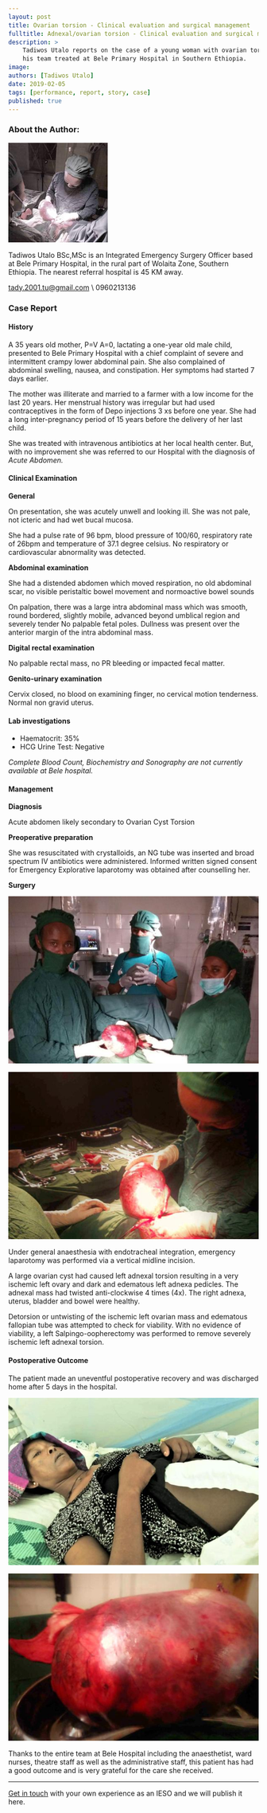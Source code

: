 ```yaml
---
layout: post
title: Ovarian torsion - Clinical evaluation and surgical management
fulltitle: Adnexal/ovarian torsion - Clinical evaluation and surgical management
description: > 
    Tadiwos Utalo reports on the case of a young woman with ovarian torsion
    his team treated at Bele Primary Hospital in Southern Ethiopia.
image:
authors: [Tadiwos Utalo]
date: 2019-02-05
tags: [performance, report, story, case]
published: true
---
```

### About the Author:

<div class="row shdw" >
<div class="col col-40" kramdown="1">

![Tadiwos Utalo operating with his team at Bele Hospital](/assets/images/2019-03-04-ieso-operating-square200.jpg)

</div>
<div class="col col-60" kramdown="1">

Tadiwos Utalo BSc,MSc is an Integrated Emergency Surgery Officer based at Bele Primary Hospital, in the rural part of Wolaita Zone, Southern Ethiopia.
The nearest referral hospital is 45 KM away.

<span class="i-mail"></span> tady.2001.tu@gmail.com \\
<span class="i-phone"></span> 0960213136

</div>
</div>

### Case Report

#### History
A 35 years old mother, P=V A=0, lactating a one-year old male child, presented to Bele Primary Hospital with a chief complaint of severe and intermittent crampy lower abdominal pain.
She also complained of abdominal swelling, nausea, and constipation. 
Her symptoms had started 7 days earlier.

The mother was illiterate and married to a farmer with a low income for the last 20 years.
Her menstrual history was irregular but had used contraceptives in the form of Depo injections 3 xs before one year.
She had a long inter-pregnancy period of 15 years before the delivery of her last child.

She was treated with intravenous antibiotics at her local health center.
But, with no improvement she was referred to our Hospital with the diagnosis of *Acute Abdomen.*

#### Clinical Examination

**General**

On presentation, she was acutely unwell and looking ill.
She was not pale, not icteric and had wet bucal mucosa.

She had a pulse rate of 96 bpm, blood pressure of 100/60, respiratory rate of 26bpm and temperature of 37.1 degree celsius.
No respiratory or cardiovascular abnormality was detected.

**Abdominal examination**

She had a distended abdomen which moved respiration, no old abdominal scar, no visible peristaltic bowel movement and normoactive bowel sounds

On palpation, there was a large intra abdominal mass which was smooth, round bordered, slightly mobile, advanced beyond umblical region and severely tender
No palpable fetal poles. 
Dullness was present over the anterior margin of the intra abdominal mass.

**Digital rectal examination** 

No palpable rectal mass, no PR bleeding or impacted fecal matter.

**Genito-urinary examination**

Cervix closed, no blood on examining finger, no cervical motion tenderness. 
Normal non gravid uterus.

#### Lab investigations

- Haematocrit: 35%
- HCG Urine Test: Negative 

*Complete Blood Count, Biochemistry and Sonography are not currently available at Bele hospital.*
 
#### Management

**Diagnosis**

Acute abdomen likely secondary to Ovarian Cyst Torsion

**Preoperative preparation**

She was resuscitated with crystalloids, an NG tube was inserted  and broad spectrum IV antibiotics were administered.
Informed written signed consent for Emergency Explorative laparotomy was obtained after counselling her.

**Surgery**

<div class="row" >
<div class="col col-50" kramdown="1">

![Tadiwos Utalo operating with his team at Bele Hospital](/assets/images/2019-03-04-ieso-surgical-team.jpg)

</div>
<div class="col col-50" kramdown="1">

![Tadiwos Utalo operating on adnexal torsion at Bele Hospital](/assets/images/2019-03-04-case-ovarian-torsion-intraop.jpg)

</div>
</div>

Under general anaesthesia with endotracheal integration, emergency laparotomy was performed via a vertical midline incision.

A large ovarian cyst had caused left adnexal torsion resulting in a very ischemic left ovary and dark and edematous left adnexa pedicles.
The adnexal mass had twisted anti-clockwise 4 times (4x).
The right adnexa, uterus, bladder and bowel were healthy.

Detorsion or untwisting of the ischemic left ovarian mass and edematous fallopian tube was attempted to check for viability. With no evidence of viability, a left Salpingo-oopherectomy was performed to remove severely ischemic left adnexal torsion.

#### Postoperative Outcome

The patient made an uneventful postoperative recovery and was discharged home after 5 days in the hospital.

<div class="row" >
<div class="col col-50" kramdown="1">

![Patient after emergency laparotomy for ovarian torsion](/assets/images/2019-03-04-case-ovarian-torsion-postop.jpg)

</div>
<div class="col col-50" kramdown="1">

![Ovarian cyst torsion surgical specimen](/assets/images/2019-03-04-case-ovarian-torsion-specimen.jpg)
</div>
</div>

Thanks to the entire team at Bele Hospital including the anaesthetist, ward nurses, theatre staff as well as the administrative staff, this patient has had a good outcome and is very grateful for the care she received.
<hr>
<a href="/contact"><span class="i-mail"></span> Get in touch</a> with your own experience as an IESO and we will publish it here.
